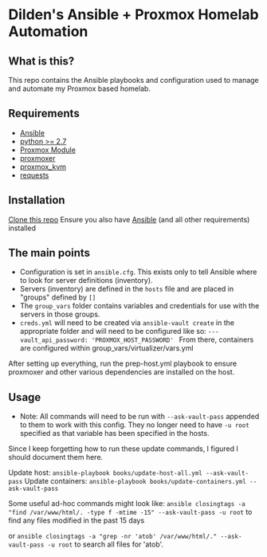 # Dilden's Ansible + Proxmox Homelab Automation

## What is this?
This repo contains the Ansible playbooks and configuration used to manage and automate my Proxmox based homelab.

## Requirements
* [Ansible](https://docs.ansible.com/ansible/latest/installation_guide/index.html)
* [python >= 2.7](https://www.python.org/downloads/)
* [Proxmox Module](https://docs.ansible.com/ansible/latest/modules/proxmox_module.html)
* [proxmoxer](https://pypi.org/project/proxmoxer/)
* [proxmox_kvm](https://docs.ansible.com/ansible/latest/modules/proxmox_kvm_module.html)
* [requests](https://pypi.org/project/requests/)


## Installation
[Clone this repo](https://github.com/Dilden/Ansible-Proxmox-Automation)
Ensure you also have [Ansible](https://docs.ansible.com/ansible/latest/installation_guide/index.html) (and all other requirements) installed

## The main points
* Configuration is set in `ansible.cfg`. This exists only to tell Ansible where to look for server definitions (inventory).
* Servers (inventory) are defined in the `hosts` file and are placed in "groups" defined by `[]`
* The `group_vars` folder contains variables and credentials for use with the servers in those groups.
* `creds.yml` will need to be created via `ansible-vault create` in the appropriate folder and will need to be configured like so:
`---
vault_api_password: 'PROXMOX_HOST_PASSWORD'
`
From there, containers are configured within group_vars/virtualizer/vars.yml

After setting up everything, run the prep-host.yml playbook to ensure proxmoxer and other various dependencies are installed on the host.

## Usage
* Note: All commands will need to be run with `--ask-vault-pass` appended to them to work with this config. They no longer need to have `-u root` specified as that variable has been specified in the hosts.

Since I keep forgetting how to run these update commands, I figured I should document them here.

Update host: `ansible-playbook books/update-host-all.yml --ask-vault-pass`
Update containers: `ansible-playbook books/update-containers.yml --ask-vault-pass`

Some useful ad-hoc commands might look like:
`ansible closingtags -a "find /var/www/html/. -type f -mtime -15" --ask-vault-pass -u root` to find any files modified in the past 15 days

or `ansible closingtags -a "grep -nr 'atob' /var/www/html/." --ask-vault-pass -u root` to search all files for 'atob'.
